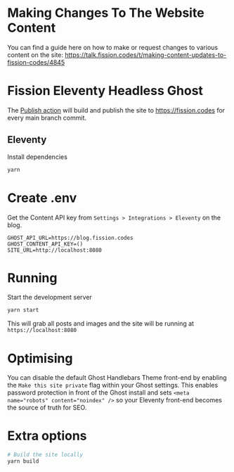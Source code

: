 # Making Changes To The Website Content

You can find a guide here on how to make or request changes to various content on the site:
https://talk.fission.codes/t/making-content-updates-to-fission-codes/4845

# Fission Eleventy Headless Ghost

The [Publish action](https://github.com/fission-suite/landing-page/actions/workflows/publish.yml) will build and publish the site to https://fission.codes for every main branch commit.

## Eleventy

Install dependencies

```bash
yarn
```

# Create .env

Get the Content API key from `Settings > Integrations > Eleventy` on the blog.

```
GHOST_API_URL=https://blog.fission.codes
GHOST_CONTENT_API_KEY=()
SITE_URL=http://localhost:8080
```

# Running

Start the development server

```bash
yarn start
```

This will grab all posts and images and the site will be running at `https://localhost:8080`
# Optimising

You can disable the default Ghost Handlebars Theme front-end by enabling the `Make this site private` flag within your Ghost settings. This enables password protection in front of the Ghost install and sets `<meta name="robots" content="noindex" />` so your Eleventy front-end becomes the source of truth for SEO.

# Extra options

```bash
# Build the site locally
yarn build
```
